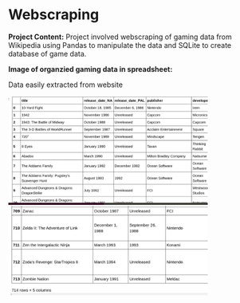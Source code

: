 # Webscraping

**Project Content:**
Project involved webscraping of gaming data from Wikipedia using Pandas to manipulate the data and 
SQLite to create database of game data.  

**Image of organzied gaming data in spreadsheet:**

Data easily extracted from website

<img src="webscrape_spreadsheet.jpg" width="400">

